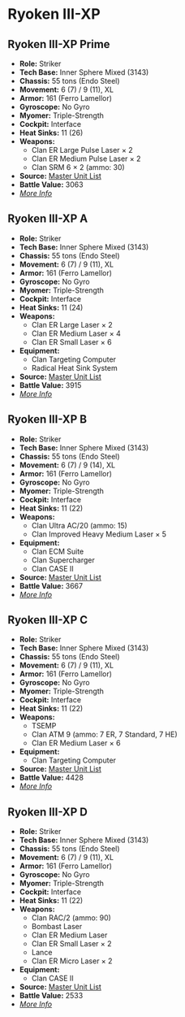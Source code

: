 # Ryoken III-XP 

## Ryoken III-XP Prime 

- **Role:** Striker 
- **Tech Base:** Inner Sphere Mixed (3143) 
- **Chassis:** 55 tons (Endo Steel) 
- **Movement:** 6 (7) / 9 (11), XL 
- **Armor:** 161 (Ferro Lamellor) 
- **Gyroscope:** No Gyro 
- **Myomer:** Triple-Strength 
- **Cockpit:** Interface 
- **Heat Sinks:** 11 (26) 
- **Weapons:** 
  - Clan ER Large Pulse Laser × 2 
  - Clan ER Medium Pulse Laser × 2 
  - Clan SRM 6 × 2 (ammo: 30) 
- **Source:** [Master Unit List](http://masterunitlist.info/Unit/Details/7378/ryoken-iii-xp-skinwalker-prime) 
- **Battle Value:** 3063 
- [*More Info*](ryoken_iii-xp/ryoken_iii-xp_prime.md) 

## Ryoken III-XP A 

- **Role:** Striker 
- **Tech Base:** Inner Sphere Mixed (3143) 
- **Chassis:** 55 tons (Endo Steel) 
- **Movement:** 6 (7) / 9 (11), XL 
- **Armor:** 161 (Ferro Lamellor) 
- **Gyroscope:** No Gyro 
- **Myomer:** Triple-Strength 
- **Cockpit:** Interface 
- **Heat Sinks:** 11 (24) 
- **Weapons:** 
  - Clan ER Large Laser × 2 
  - Clan ER Medium Laser × 4 
  - Clan ER Small Laser × 6 
- **Equipment:** 
  - Clan Targeting Computer 
  - Radical Heat Sink System 
- **Source:** [Master Unit List](http://masterunitlist.info/Unit/Details/7379/ryoken-iii-xp-skinwalker-a) 
- **Battle Value:** 3915 
- [*More Info*](ryoken_iii-xp/ryoken_iii-xp_a.md) 

## Ryoken III-XP B 

- **Role:** Striker 
- **Tech Base:** Inner Sphere Mixed (3143) 
- **Chassis:** 55 tons (Endo Steel) 
- **Movement:** 6 (7) / 9 (14), XL 
- **Armor:** 161 (Ferro Lamellor) 
- **Gyroscope:** No Gyro 
- **Myomer:** Triple-Strength 
- **Cockpit:** Interface 
- **Heat Sinks:** 11 (22) 
- **Weapons:** 
  - Clan Ultra AC/20 (ammo: 15) 
  - Clan Improved Heavy Medium Laser × 5 
- **Equipment:** 
  - Clan ECM Suite 
  - Clan Supercharger 
  - Clan CASE II 
- **Source:** [Master Unit List](http://masterunitlist.info/Unit/Details/7380/ryoken-iii-xp-skinwalker-b) 
- **Battle Value:** 3667 
- [*More Info*](ryoken_iii-xp/ryoken_iii-xp_b.md) 

## Ryoken III-XP C 

- **Role:** Striker 
- **Tech Base:** Inner Sphere Mixed (3143) 
- **Chassis:** 55 tons (Endo Steel) 
- **Movement:** 6 (7) / 9 (11), XL 
- **Armor:** 161 (Ferro Lamellor) 
- **Gyroscope:** No Gyro 
- **Myomer:** Triple-Strength 
- **Cockpit:** Interface 
- **Heat Sinks:** 11 (22) 
- **Weapons:** 
  - TSEMP 
  - Clan ATM 9 (ammo: 7 ER, 7 Standard, 7 HE) 
  - Clan ER Medium Laser × 6 
- **Equipment:** 
  - Clan Targeting Computer 
- **Source:** [Master Unit List](http://masterunitlist.info/Unit/Details/7381/ryoken-iii-xp-skinwalker-c) 
- **Battle Value:** 4428 
- [*More Info*](ryoken_iii-xp/ryoken_iii-xp_c.md) 

## Ryoken III-XP D 

- **Role:** Striker 
- **Tech Base:** Inner Sphere Mixed (3143) 
- **Chassis:** 55 tons (Endo Steel) 
- **Movement:** 6 (7) / 9 (11), XL 
- **Armor:** 161 (Ferro Lamellor) 
- **Gyroscope:** No Gyro 
- **Myomer:** Triple-Strength 
- **Cockpit:** Interface 
- **Heat Sinks:** 11 (22) 
- **Weapons:** 
  - Clan RAC/2 (ammo: 90) 
  - Bombast Laser 
  - Clan ER Medium Laser 
  - Clan ER Small Laser × 2 
  - Lance 
  - Clan ER Micro Laser × 2 
- **Equipment:** 
  - Clan CASE II 
- **Source:** [Master Unit List](http://masterunitlist.info/Unit/Details/7382/ryoken-iii-xp-skinwalker-d) 
- **Battle Value:** 2533 
- [*More Info*](ryoken_iii-xp/ryoken_iii-xp_d.md) 

